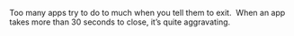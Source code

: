 Too many apps try to do to much when you tell them to exit.  When an app
takes more than 30 seconds to close, it’s quite aggravating.
